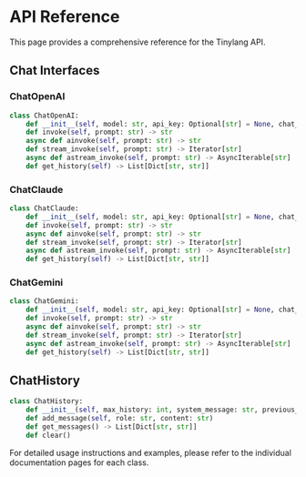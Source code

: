 # API Reference

This page provides a comprehensive reference for the Tinylang API.

## Chat Interfaces

### ChatOpenAI

```python
class ChatOpenAI:
    def __init__(self, model: str, api_key: Optional[str] = None, chat_history: int = 10, system_message: Optional[str] = None)
    def invoke(self, prompt: str) -> str
    async def ainvoke(self, prompt: str) -> str
    def stream_invoke(self, prompt: str) -> Iterator[str]
    async def astream_invoke(self, prompt: str) -> AsyncIterable[str]
    def get_history(self) -> List[Dict[str, str]]
```

### ChatClaude

```python
class ChatClaude:
    def __init__(self, model: str, api_key: Optional[str] = None, chat_history: int = 10, system_message: Optional[str] = None)
    def invoke(self, prompt: str) -> str
    async def ainvoke(self, prompt: str) -> str
    def stream_invoke(self, prompt: str) -> Iterator[str]
    async def astream_invoke(self, prompt: str) -> AsyncIterable[str]
    def get_history(self) -> List[Dict[str, str]]
```

### ChatGemini

```python
class ChatGemini:
    def __init__(self, model: str, api_key: Optional[str] = None, chat_history: int = 10, system_message: Optional[str] = None)
    def invoke(self, prompt: str) -> str
    async def ainvoke(self, prompt: str) -> str
    def stream_invoke(self, prompt: str) -> Iterator[str]
    async def astream_invoke(self, prompt: str) -> AsyncIterable[str]
    def get_history(self) -> List[Dict[str, str]]
```

## ChatHistory

```python
class ChatHistory:
    def __init__(self, max_history: int, system_message: str, previous_history: Optional[List[Dict[str, str]]] = None)
    def add_message(self, role: str, content: str)
    def get_messages() -> List[Dict[str, str]]
    def clear()
```

For detailed usage instructions and examples, please refer to the individual documentation pages for each class.
